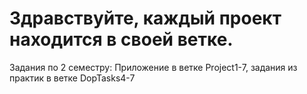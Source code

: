 # Здравствуйте, каждый проект находится в своей ветке.
Задания по 2 семестру: Приложение в ветке Project1-7, задания из практик в ветке DopTasks4-7
